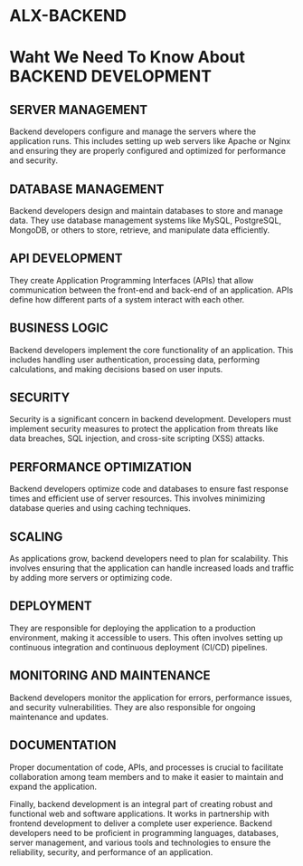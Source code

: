 # ALX-BACKEND

# Waht We Need To Know About BACKEND DEVELOPMENT


## SERVER MANAGEMENT
Backend developers configure and manage the servers where the application runs. This includes setting up web servers like Apache or Nginx and ensuring they are properly configured and optimized for performance and security.

## DATABASE MANAGEMENT
Backend developers design and maintain databases to store and manage data. They use database management systems like MySQL, PostgreSQL, MongoDB, or others to store, retrieve, and manipulate data efficiently.

## API DEVELOPMENT
They create Application Programming Interfaces (APIs) that allow communication between the front-end and back-end of an application. APIs define how different parts of a system interact with each other.

## BUSINESS LOGIC
Backend developers implement the core functionality of an application. This includes handling user authentication, processing data, performing calculations, and making decisions based on user inputs.

## SECURITY
Security is a significant concern in backend development. Developers must implement security measures to protect the application from threats like data breaches, SQL injection, and cross-site scripting (XSS) attacks.

## PERFORMANCE OPTIMIZATION
Backend developers optimize code and databases to ensure fast response times and efficient use of server resources. This involves minimizing database queries and using caching techniques.

## SCALING
As applications grow, backend developers need to plan for scalability. This involves ensuring that the application can handle increased loads and traffic by adding more servers or optimizing code.

## DEPLOYMENT
They are responsible for deploying the application to a production environment, making it accessible to users. This often involves setting up continuous integration and continuous deployment (CI/CD) pipelines.

## MONITORING AND MAINTENANCE
Backend developers monitor the application for errors, performance issues, and security vulnerabilities. They are also responsible for ongoing maintenance and updates.

## DOCUMENTATION
Proper documentation of code, APIs, and processes is crucial to facilitate collaboration among team members and to make it easier to maintain and expand the application.

Finally, backend development is an integral part of creating robust and functional web and software applications. It works in partnership with frontend development to deliver a complete user experience. Backend developers need to be proficient in programming languages, databases, server management, and various tools and technologies to ensure the reliability, security, and performance of an application.

